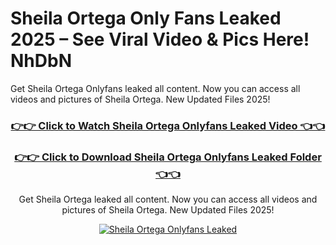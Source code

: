 # Sheila Ortega Only Fans Leaked 2025 – See Viral Video & Pics Here! NhDbN

Get Sheila Ortega Onlyfans leaked all content. Now you can access all videos and pictures of Sheila Ortega. New Updated Files 2025!  
<div align="center">
  
### [👉👉 Click to Watch Sheila Ortega Onlyfans Leaked Video 👈👈](https://links2leaks.com/sheilaortega)  
### [👉👉 Click to Download Sheila Ortega Onlyfans Leaked Folder 👈👈](https://links2leaks.com/sheilaortega)  

Get Sheila Ortega leaked all content. Now you can access all videos and pictures of Sheila Ortega. New Updated Files 2025!  

[![Sheila Ortega Onlyfans Leaked](https://i.ibb.co/93hzkbrt/l2l.gif)](https://links2leaks.com/sheilaortega)  

</div>
